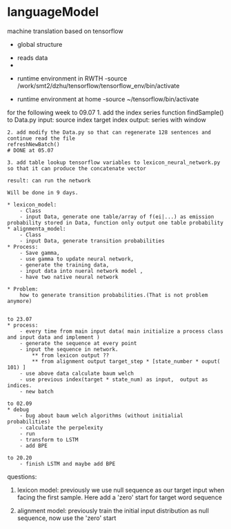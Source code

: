 # languageModel
machine translation based on tensorflow


* global structure

 - reads data
 -


* runtime environment in RWTH
 -source /work/smt2/dzhu/tensorflow/tensorflow_env/bin/activate 


* runtime environment at home
 -source ~/tensorflow/bin/activate


for the following week to 09.07
	1. add the index series function findSample() to Data.py
	input:  source index
			target index
	output: series with window
	

	2. add modify the Data.py so that can regenerate 128 sentences and continue read the file
	refreshNewBatch()
	# DONE at 05.07

	3. add table lookup tensorflow variables to lexicon_neural_network.py so that it can produce the concatenate vector

	result: can run the network

	Will be done in 9 days.

	* lexicon_model:
		- Class
		- input Data, generate one table/array of f(ei|...) as emission probability stored in Data, function only output one table probability
	* alignmenta_model:
		- Class
		- input Data, generate transition probabilities
	* Process:
		- Save gamma, 
		- use gamma to update neural network, 
		- generate the training data, 
		- input data into nueral network model ,
		- have two native neural network

	* Problem:
		how to generate transition probabilities.(That is not problem anymore)


	to 23.07
	* process:
		- every time from main input data( main initialize a process class and input data and implement )
		- generate the sequence at every point
		- input the sequence in network. 
			** from lexicon output ??
			** from alignment output target_step * [state_number * ouput(	101) ]
		- use above data calculate baum welch
		- use previous index(target * state_num) as input,  output as 		indices.
		- new batch

	to 02.09
	* debug
		- bug about baum welch algorithms (without initialial probabilities)
		- calculate the perpelexity
		- run
		- transform to LSTM
		- add BPE

	to 20.20
		- finish LSTM and maybe add BPE



questions:

1) lexicon model: previously we use null sequence as our target input when facing the first sample. Here add a 'zero' start for target word sequence

2) alignment model: previously train the initial input distribution as null sequence, now use the 'zero' start